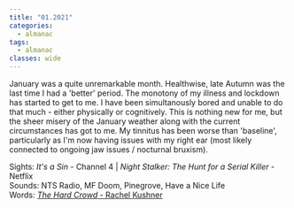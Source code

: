 ```yaml
---
title: "01.2021"
categories:
  - almanac
tags:
  - almanac
classes: wide
---
```


January was a quite unremarkable month. Healthwise, late Autumn was the last time I had a 'better' period. The monotony of my illness and lockdown has started to get to me. I have been simultanously bored and unable to do that much - either physically or cognitively. This is nothing new for me, but the sheer misery of the January weather along with the current circumstances has got to me. My tinnitus has been worse than 'baseline', particularly as I'm now having issues with my right ear (most likely connected to ongoing jaw issues / nocturnal bruxism).

Sights: _It's a Sin_ - Channel 4 | _Night Stalker: The Hunt for a Serial Killer_ - Netflix  
Sounds: NTS Radio, MF Doom, Pinegrove, Have a Nice Life  
Words: [_The Hard Crowd_ - Rachel Kushner](https://www.newyorker.com/magazine/2021/01/18/the-hard-crowd)  
